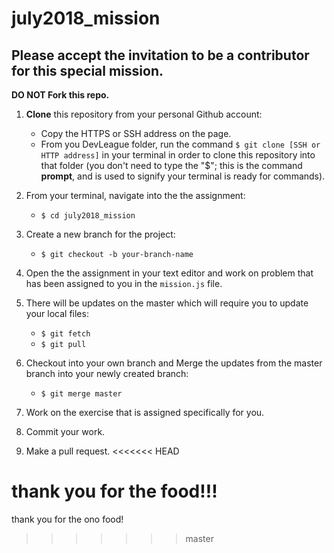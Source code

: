 # july2018_mission

## Please accept the invitation to be a contributor for this special mission.

**DO NOT Fork this repo.**

1. **Clone** this repository from your personal Github account:
    - Copy the HTTPS or SSH address on the page.
    - From you DevLeague folder, run the command `$ git clone [SSH or HTTP address]` in your terminal in order to clone this repository into that folder 
      (you don't need to type the "$"; this is the command __prompt__, and is used to signify your terminal is ready for commands).

2. From your terminal, navigate into the the assignment:
    - `$ cd july2018_mission`

3. Create a new branch for the project:
    - `$ git checkout -b your-branch-name`

4. Open the the assignment in your text editor and work on problem that has been assigned to you in the `mission.js` file.

5. There will be updates on the master which will require you to update your local files:
    - `$ git fetch`
    - `$ git pull`

6. Checkout into your own branch and Merge the updates from the master branch into your newly created branch:
    - `$ git merge master`

7. Work on the exercise that is assigned specifically for you.

8. Commit your work.

9. Make a pull request.
<<<<<<< HEAD
   
thank you for the food!!!
=======

thank you for the ono food!
   
>>>>>>> master
